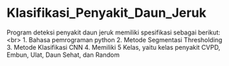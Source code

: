 # Klasifikasi_Penyakit_Daun_Jeruk
Program deteksi penyakit daun jeruk memiliki spesifikasi sebagai berikut: &lt;br> 1. Bahasa pemrograman python 2. Metode Segmentasi Thresholding 3. Metode Klasifikasi CNN 4. Memiliki 5 Kelas, yaitu kelas penyakit CVPD, Embun, Ulat, Daun Sehat, dan Random
